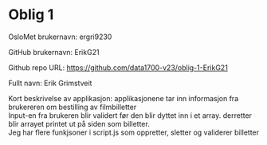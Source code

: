 Oblig 1
=======
OsloMet brukernavn: ergri9230

GitHub brukernavn: ErikG21

Github repo URL: https://github.com/data1700-v23/oblig-1-ErikG21

Fullt navn: Erik Grimstveit

Kort beskrivelse av applikasjon:
applikasjonene tar inn informasjon fra brukereren om bestilling av filmbilletter <br>
Input-en fra brukeren blir validert før den blir dyttet inn i et array. derretter blir arrayet printet ut på siden som billetter. <br>
Jeg har flere funkjsoner i script.js som oppretter, sletter og validerer billetter
